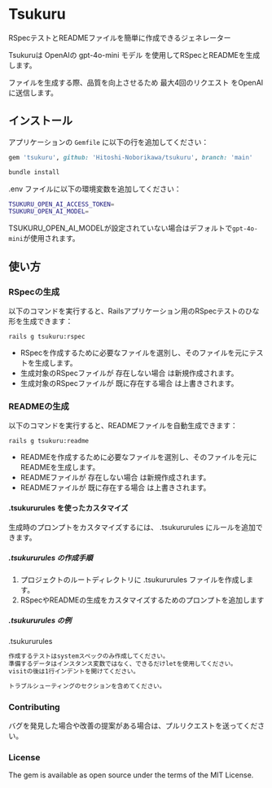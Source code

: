 # Tsukuru
RSpecテストとREADMEファイルを簡単に作成できるジェネレーター

Tsukuruは OpenAIの gpt-4o-mini モデル を使用してRSpecとREADMEを生成します。

ファイルを生成する際、品質を向上させるため 最大4回のリクエスト をOpenAIに送信します。

## インストール

アプリケーションの `Gemfile` に以下の行を追加してください：
```ruby
gem 'tsukuru', github: 'Hitoshi-Noborikawa/tsukuru', branch: 'main'
```

``` bash
bundle install
```

.env ファイルに以下の環境変数を追加してください：
``` bash
TSUKURU_OPEN_AI_ACCESS_TOKEN=
TSUKURU_OPEN_AI_MODEL=
```
TSUKURU_OPEN_AI_MODELが設定されていない場合はデフォルトで`gpt-4o-mini`が使用されます。

## 使い方
### RSpecの生成
以下のコマンドを実行すると、Railsアプリケーション用のRSpecテストのひな形を生成できます：
```
rails g tsukuru:rspec
```
- RSpecを作成するために必要なファイルを選別し、そのファイルを元にテストを生成します。
- 生成対象のRSpecファイルが 存在しない場合 は新規作成されます。
- 生成対象のRSpecファイルが 既に存在する場合 は上書きされます。

### READMEの生成
以下のコマンドを実行すると、READMEファイルを自動生成できます：
```
rails g tsukuru:readme
```
- READMEを作成するために必要なファイルを選別し、そのファイルを元にREADMEを生成します。
- READMEファイルが 存在しない場合 は新規作成されます。
- READMEファイルが 既に存在する場合 は上書きされます。

#### .tsukururules を使ったカスタマイズ
生成時のプロンプトをカスタマイズするには、 .tsukururules にルールを追加できます。

##### .tsukururules の作成手順

1. プロジェクトのルートディレクトリに .tsukururules ファイルを作成します。
2. RSpecやREADMEの生成をカスタマイズするためのプロンプトを追加します

##### .tsukururules の例
.tsukururules
``` bash
作成するテストはsystemスペックのみ作成してください。
準備するデータはインスタンス変数ではなく、できるだけletを使用してください。
visitの後は1行インデントを開けてください。

トラブルシューティングのセクションを含めてください。
```

### Contributing
バグを発見した場合や改善の提案がある場合は、プルリクエストを送ってください。

### License
The gem is available as open source under the terms of the MIT License.
